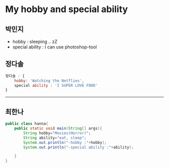 # My hobby and special ability
## 박민지
- hobby : sleeping .. zZ
- special ability : I can use photoshop-tool

## 정다솔
```javascript
정다솔 : {
	hobby: 'Watching the Netfliex',
	special ability : 'I SUPER LOVE FOOD'
}
```
* * *

## 최한나
```java
public class hanna{
	public static void main(String[] args){
		String hobby="Movies(Horror)";
		String ability="eat, sleep";
		System.out.println("-hobby :"+hobby);
		System.out.println("-special ability :"+ability);

	}
}
```
